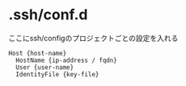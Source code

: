 # .ssh/conf.d


ここにssh/configのプロジェクトごとの設定を入れる

```
Host {host-name}
  HostName {ip-address / fqdn}
  User {user-name}
  IdentityFile {key-file}
```